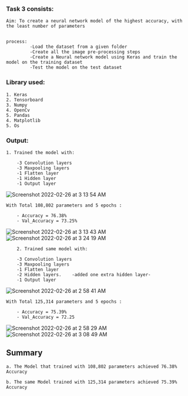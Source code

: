 ### Task 3 consists: 

    Aim: To create a neural network model of the highest accuracy, with the least number of parameters
    
    
    process: 
             -Load the dataset from a given folder 
             -Create all the image pre-processing steps 
             -Create a Neural network model using Keras and train the model on the training dataset
             -Test the model on the test dataset
             
             
### Library used: 

    1. Keras 
    2. Tensorboard 
    3. Numpy 
    4. OpenCv
    5. Pandas
    4. Matplotlib 
    5. Os 
    
    
### Output: 
    
    1. Trained the model with:

        -3 Convolution layers
        -3 Maxpooling layers
        -1 Flatten layer
        -1 Hidden layer 
        -1 Output layer
            
  ![Screenshot 2022-02-26 at 3 13 54 AM](https://user-images.githubusercontent.com/63935255/155831889-6f0a64f2-9bda-4f2e-bb5b-ae17458086ba.png)

    With Total 108,802 parameters and 5 epochs : 
              
        - Accuracy = 76.38%
        - Val_Accuracy = 73.25%
        
        
        
![Screenshot 2022-02-26 at 3 13 43 AM](https://user-images.githubusercontent.com/63935255/155832023-74f09cd7-056c-477f-bc9b-e6db93518d15.png)
![Screenshot 2022-02-26 at 3 24 19 AM](https://user-images.githubusercontent.com/63935255/155832070-3dbcd881-ba9b-4e11-8e2a-b267dcffedd9.png)


        2. Trained same model with:

        -3 Convolution layers
        -3 Maxpooling layers 
        -1 Flatten layer
        -2 Hidden layers.    -added one extra hidden layer-
        -1 Output layer
        
![Screenshot 2022-02-26 at 2 58 41 AM](https://user-images.githubusercontent.com/63935255/155832240-0200114c-c243-4c2c-875f-a8238978436d.png)

    With Total 125,314 parameters and 5 epochs : 
              
        - Accuracy = 75.39%
        - Val_Accuracy = 72.25
![Screenshot 2022-02-26 at 2 58 29 AM](https://user-images.githubusercontent.com/63935255/155832277-ed5c23c4-6b4c-49f5-81f6-04cdc16914f2.png)
![Screenshot 2022-02-26 at 3 08 49 AM](https://user-images.githubusercontent.com/63935255/155832287-e8918a49-772e-4cae-a54c-8b084a50e5c2.png)


## Summary 

    a. The Model that trained with 108,802 parameters achieved 76.38% Accuracy
    
    b. The same Model trained with 125,314 parameters achieved 75.39% Accuracy




                                      

